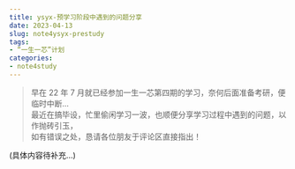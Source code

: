 ```yaml
---
title: ysyx-预学习阶段中遇到的问题分享
date: 2023-04-13
slug: note4ysyx-prestudy
tags: 
- “一生一芯”计划
categories:
- note4study
---
```


> 早在 22 年 7 月就已经参加一生一芯第四期的学习，奈何后面准备考研，便临时中断...  
> 最近在搞毕设，忙里偷闲学习一波，也顺便分享学习过程中遇到的问题，以作抛砖引玉，  
> 如有错误之处，恳请各位朋友于评论区直接指出！

(具体内容待补充...)
